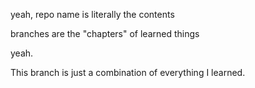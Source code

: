 yeah, repo name is literally the contents

branches are the "chapters" of learned things

yeah.

This branch is just a combination of everything I learned.
